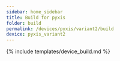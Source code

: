 ```yaml
---
sidebar: home_sidebar
title: Build for pyxis
folder: build
permalink: /devices/pyxis/variant2/build
device: pyxis_variant2
---
```

{% include templates/device_build.md %}
